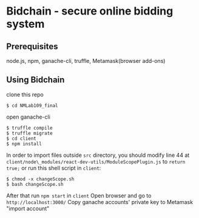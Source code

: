 # Bidchain - secure online bidding system 
## Prerequisites
node.js, npm, ganache-cli, truffle, Metamask(browser add-ons)

## Using Bidchain
clone this repo
```
$ cd NMLab109_final
```
open ganache-cli
```
$ truffle compile
$ truffle migrate
$ cd client
$ npm install
```
In order to import files outside `src` directory,
you should modify line 44 at 
`client/node\_modules/react-dev-utils/ModuleScopePlugin.js` to `return true;`
or run this shell script in `client`:
```
$ chmod -x changeScope.sh
$ bash changeScope.sh
```
After that run `npm start` in `client`
Open browser and go to `http://localhost:3000/`
Copy ganache accounts' private key to Metamask "import account"

